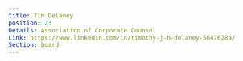 ```yaml
---
title: Tim Delaney
position: 23
Details: Association of Corporate Counsel
Link: https://www.linkedin.com/in/timothy-j-h-delaney-5647628a/
Section: board
---
```



